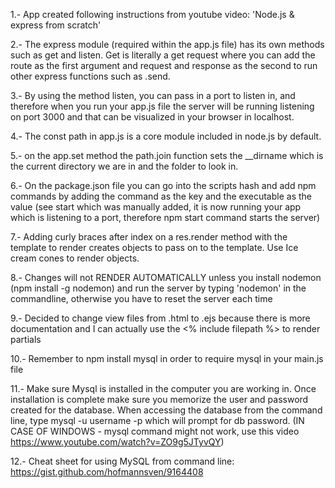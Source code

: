 1.- App created following instructions from youtube video: 'Node.js & express from scratch'

2.- The express module (required within the app.js file) has its own methods such as get and listen. Get is literally a get request where you can add the route as the first argument and request and response as the second to run other express functions such as .send.

3.- By using the method listen, you can pass in a port to listen in, and therefore when you run your app.js file the server will be running listening on port 3000 and that can be visualized in your browser in localhost.

4.- The const path in app.js is a core module included in node.js by default.

5.- on the app.set method the path.join function sets the __dirname which is the current directory we are in and the folder to look in.

6.- On the package.json file you can go into the scripts hash and add npm commands by adding the command as the key and the executable as the value (see start which was manually added, it is now running your app which is listening to a port, therefore npm start command starts the server)

7.- Adding curly braces after index on a res.render method with the template to render creates objects to pass on to the template. Use Ice cream cones to render objects.

8.- Changes will not RENDER AUTOMATICALLY unless you install nodemon (npm install -g nodemon) and run the server by typing 'nodemon' in the commandline, otherwise you have to reset the server each time

9.- Decided to change view files from .html to .ejs because there is more documentation and I can actually use the <% include filepath %> to render partials

10.- Remember to npm install mysql in order to require mysql in your main.js file

11.- Make sure Mysql is installed in the computer you are working in. Once installation is complete make sure you memorize the user and password created for the database. When accessing the database from the command line, type mysql -u username -p which will prompt for db password. (IN CASE OF WINDOWS - mysql command might not work, use this video https://www.youtube.com/watch?v=ZO9g5JTyvQY)

12.- Cheat sheet for using MySQL from command line: https://gist.github.com/hofmannsven/9164408
